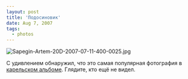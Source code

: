 ```yaml
---
layout: post
title: 'Подосиновик'
date: Aug 7, 2007
tags:
  - photos
---
```


![Sapegin-Artem-20D-2007-07-11-400-0025.jpg](photo://494)

С удивлением обнаружил, что это самая популярная фотография в [карельском альбоме](http://morning.photos/albums/kalevala/ "Фотографии из Калевалы"). Глядите, кто ещё не видел.
